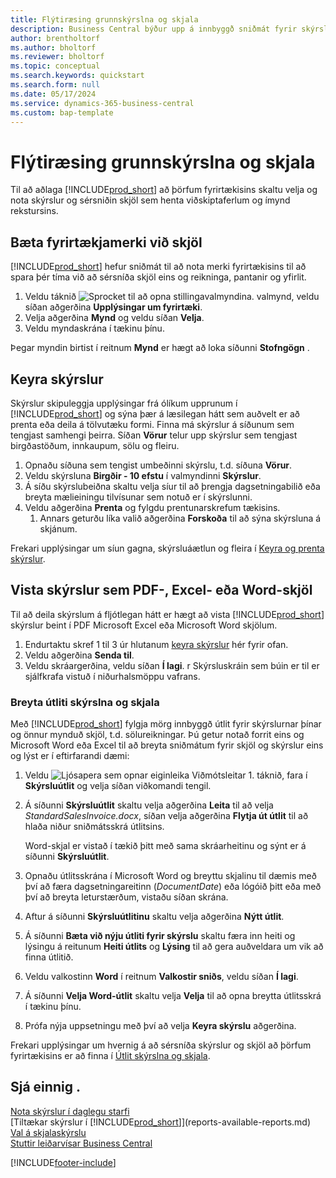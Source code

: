 ```yaml
---
title: Flýtiræsing grunnskýrslna og skjala
description: Business Central býður upp á innbyggð sniðmát fyrir skýrslur og skjöl með mörgum sérstillingarmöguleikum til að aðlaga þau að þörfum fyrirtækisins.
author: brentholtorf
ms.author: bholtorf
ms.reviewer: bholtorf
ms.topic: conceptual
ms.search.keywords: quickstart
ms.search.form: null
ms.date: 05/17/2024
ms.service: dynamics-365-business-central
ms.custom: bap-template
---
```


# <a name="basic-reports-and-documents-output-quick-start"></a>Flýtiræsing grunnskýrslna og skjala

Til að aðlaga [!INCLUDE[prod_short](includes/prod_short.md)] að þörfum fyrirtækisins skaltu velja og nota skýrslur og sérsniðin skjöl sem henta viðskiptaferlum og ímynd rekstursins.

## <a name="add-your-company-logo-to-documents"></a>Bæta fyrirtækjamerki við skjöl

[!INCLUDE[prod_short](includes/prod_short.md)] hefur sniðmát til að nota merki fyrirtækisins til að spara þér tíma við að sérsníða skjöl eins og reikninga, pantanir og yfirlit.

1. Veldu táknið ![Sprocket til að opna stillingavalmyndina.](media/ui-experience/settings_icon_small.png) valmynd, veldu síðan aðgerðina **Upplýsingar um fyrirtæki**.
2. Velja aðgerðina **Mynd** og veldu síðan **Velja**.
3. Veldu myndaskrána í tækinu þínu.

Þegar myndin birtist í reitnum **Mynd** er hægt að loka síðunni **Stofngögn** .

## <a name="run-reports"></a>Keyra skýrslur

Skýrslur skipuleggja upplýsingar frá ólíkum upprunum í [!INCLUDE[prod_short](includes/prod_short.md)] og sýna þær á læsilegan hátt sem auðvelt er að prenta eða deila á tölvutæku formi. Finna má skýrslur á síðunum sem tengjast samhengi þeirra. Síðan **Vörur** telur upp skýrslur sem tengjast birgðastöðum, innkaupum, sölu og fleiru.

1. Opnaðu síðuna sem tengist umbeðinni skýrslu, t.d. síðuna **Vörur**.
2. Veldu skýrsluna **Birgðir - 10 efstu** í valmyndinni **Skýrslur**.
3. Á síðu skýrslubeiðna skaltu velja síur til að þrengja dagsetningabilið eða breyta mælieiningu tilvísunar sem notuð er í skýrslunni.
4. Veldu aðgerðina **Prenta** og fylgdu prentunarskrefum tækisins.
    1. Annars geturðu líka valið aðgerðina **Forskoða** til að sýna skýrsluna á skjánum.

Frekari upplýsingar um síun gagna, skýrsluáætlun og fleira í [Keyra og prenta skýrslur](ui-work-report.md).

## <a name="save-reports-as-pdf-excel-or-word-documents"></a>Vista skýrslur sem PDF-, Excel- eða Word-skjöl

Til að deila skýrslum á fljótlegan hátt er hægt að vista [!INCLUDE[prod_short](includes/prod_short.md)] skýrslur beint í PDF Microsoft Excel eða Microsoft Word skjölum.

1. Endurtaktu skref 1 til 3 úr hlutanum [keyra skýrslur](#run-reports) hér fyrir ofan.
2. Veldu aðgerðina **Senda til**.
3. Veldu skráargerðina, veldu síðan **Í lagi**.
r Skýrsluskráin sem búin er til er sjálfkrafa vistuð í niðurhalsmöppu vafrans.

### <a name="change-report-and-document-layouts"></a>Breyta útliti skýrslna og skjala

Með [!INCLUDE[prod_short](includes/prod_short.md)] fylgja mörg innbyggð útlit fyrir skýrslurnar þínar og önnur mynduð skjöl, t.d. sölureikningar. Þú getur notað forrit eins og Microsoft Word eða Excel til að breyta sniðmátum fyrir skjöl og skýrslur eins og lýst er í eftirfarandi dæmi:

1. Veldu ![Ljósapera sem opnar eiginleika Viðmótsleitar 1.](media/ui-search/search_small.png "Segðu mér hvað þú vilt gera") táknið, fara í **Skýrsluútlit** og velja síðan viðkomandi tengil.
2. Á síðunni **Skýrsluútlit** skaltu velja aðgerðina **Leita** til að velja *StandardSalesInvoice.docx*, síðan velja aðgerðina **Flytja út útlit** til að hlaða niður sniðmátsskrá útlitsins.

    Word-skjal er vistað í tækið þitt með sama skráarheitinu og sýnt er á síðunni **Skýrsluútlit**.
3. Opnaðu útlitsskrána í Microsoft Word og breyttu skjalinu til dæmis með því að færa dagsetningareitinn (*DocumentDate*) eða lógóið þitt eða með því að breyta leturstærðum, vistaðu síðan skrána.
4. Aftur á síðunni **Skýrsluútlitinu** skaltu velja aðgerðina **Nýtt útlit**.
5. Á síðunni **Bæta við nýju útliti fyrir skýrslu** skaltu færa inn heiti og lýsingu á reitunum **Heiti útlits** og **Lýsing** til að gera auðveldara um vik að finna útlitið.
6. Veldu valkostinn **Word** í reitnum **Valkostir sniðs**, veldu síðan **Í lagi**.
7. Á síðunni **Velja Word-útlit** skaltu velja **Velja** til að opna breytta útlitsskrá í tækinu þínu.
8. Prófa nýja uppsetningu með því að velja **Keyra skýrslu** aðgerðina.

Frekari upplýsingar um hvernig á að sérsníða skýrslur og skjöl að þörfum fyrirtækisins er að finna í [Útlit skýrslna og skjala](ui-manage-report-layouts.md).

## <a name="see-also"></a>Sjá einnig .

[Nota skýrslur í daglegu starfi](reports-use-reports.md)  
[Tiltækar skýrslur í [!INCLUDE[prod_short](includes/prod_short.md)]](reports-available-reports.md)  
[Val á skjalaskýrslu](across-report-selections.md)  
[Stuttir leiðarvísar Business Central](quick-start-business-central.md)  

[!INCLUDE[footer-include](includes/footer-banner.md)]
